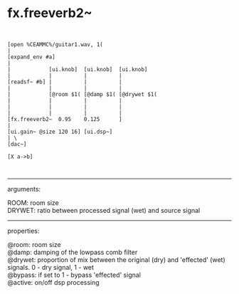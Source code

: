 # fx.freeverb2~

```


[open %CEAMMC%/guitar1.wav, 1(
|
[expand_env #a]
|
|            [ui.knob]  [ui.knob]  [ui.knob]
|            |          |          |
[readsf~ #b] |          |          |
|            |          |          |
|            [@room $1( [@damp $1( [@drywet $1(
|            |          |          |
|            |          |          |
|            |          |          |
[fx.freeverb2~  0.95    0.125      ]
|
[ui.gain~ @size 120 16] [ui.dsp~]
| \
[dac~]

[X a->b]

            
```
---
arguments:

ROOM: room size<br>
DRYWET: ratio between processed
            signal (wet) and source signal<br>

---
properties:

@room: room
            size<br>
@damp: damping of
            the lowpass comb filter<br>
@drywet: 
            proportion of mix between the original (dry) and &#39;effected&#39; (wet) signals. 0 - dry
            signal, 1 - wet<br>
@bypass: if set to 1 - bypass
            &#39;effected&#39; signal<br>
@active: on/off dsp
            processing<br>

